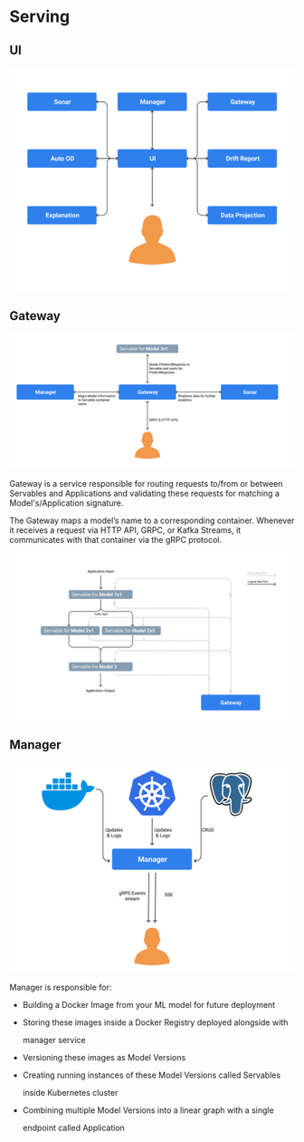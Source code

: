 # Serving

## UI

![](../.gitbook/assets/ui-service-diagram.png)

## Gateway

![](../.gitbook/assets/gateway-service-diagram.png)

Gateway is a service responsible for routing requests to/from or between Servables and Applications and validating these requests for matching a Model's/Application signature.

The Gateway maps a model’s name to a corresponding container. Whenever it receives a request via HTTP API, GRPC, or Kafka Streams, it communicates with that container via the gRPC protocol.

![Gateway enables data flow between different stages in an Application Pipeline](../.gitbook/assets/application-and-gateway-relation.png)

## Manager

![](../.gitbook/assets/manager-service-diagram-1.png)

Manager is responsible for:

* Building a Docker Image from your ML model for future deployment
* Storing these images inside a Docker Registry deployed alongside with

  manager service

* Versioning these images as Model Versions
* Creating running instances of these Model Versions called Servables

  inside Kubernetes cluster

* Combining multiple Model Versions into a linear graph with a single

  endpoint called Application



